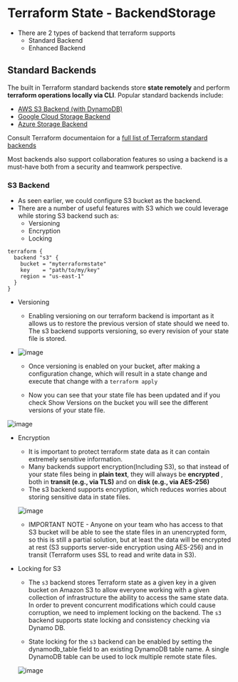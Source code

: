 # Terraform State - BackendStorage
- There are 2 types of backend that terraform supports
    - Standard Backend
    - Enhanced Backend

## Standard Backends
The built in Terraform standard backends store **state remotely** and perform **terraform operations locally via CLI**. Popular standard backends include:

- [AWS S3 Backend (with DynamoDB)](https://www.terraform.io/docs/language/settings/backends/s3.html)
- [Google Cloud Storage Backend](https://www.terraform.io/docs/language/settings/backends/gcs.html)
- [Azure Storage Backend](https://www.terraform.io/docs/language/settings/backends/azurerm.html)

Consult Terraform documentaion for a [full list of Terraform standard backends](https://www.terraform.io/docs/language/settings/backends/index.html)

Most backends also support collaboration features so using a backend is a must-have both from a security and teamwork perspective.

### S3 Backend
- As seen earlier, we could configure S3 bucket as the backend.
- There are a number of useful features with S3 which we could leverage while storing S3 backend such as:
    - Versioning
    - Encryption
    - Locking

```hcl
terraform {
  backend "s3" {
    bucket = "myterraformstate"
    key    = "path/to/my/key"
    region = "us-east-1"
  }
}
```
- Versioning
    - Enabling versioning on our terraform backend is important as it allows us to restore the previous version of state should we need to. The s3 backend supports versioning, so every revision of your state file is stored.

- ![image](https://github.com/niravmsoni/terraform-aws/assets/6556021/a37549b7-06c3-47a6-9171-4ea5b326b3c7)

    - Once versioning is enabled on your bucket, after making a configuration change, which will result in a state change and execute that change with a `terraform apply`

    - Now you can see that your state file has been updated and if you check Show Versions on the bucket you will see the different versions of your state file.

![image](https://github.com/niravmsoni/terraform-aws/assets/6556021/e747899e-0840-4d32-8858-77991d0002c7)

- Encryption
    - It is important to protect terraform state data as it can contain extremely sensitive information. 
    - Many backends support encryption(Including S3), so that instead of your state files being in **plain text**, they will always be **encrypted** , both in **transit (e.g., via TLS)** and on **disk (e.g., via AES-256)**
    - The s3 backend supports encryption, which reduces worries about storing sensitive data in state files.
 
  ![image](https://github.com/niravmsoni/terraform-aws/assets/6556021/241d6e44-7fbd-4333-8893-86c9b68358d9)

    - IMPORTANT NOTE - Anyone on your team who has access to that S3 bucket will be able to see the state files in an unencrypted form, so this is still a partial solution, but at least the data will be encrypted at rest (S3 supports server-side encryption using AES-256) and in transit (Terraform uses SSL to read and write data in S3).

- Locking for S3
    - The `s3` backend stores Terraform state as a given key in a given bucket on Amazon S3 to allow everyone working with a given collection of infrastructure the ability to access the same state data. In order to prevent concurrent modifications which could cause corruption, we need to implement locking on the backend. The `s3` backend supports state locking and consistency checking via Dynamo DB.

    - State locking for the `s3` backend can be enabled by setting the dynamodb_table field to an existing DynamoDB table name. A single DynamoDB table can be used to lock multiple remote state files.

    ![image](https://github.com/niravmsoni/terraform-aws/assets/6556021/fd7a9233-5f66-4a6e-bf36-03bfc3ad4606)


